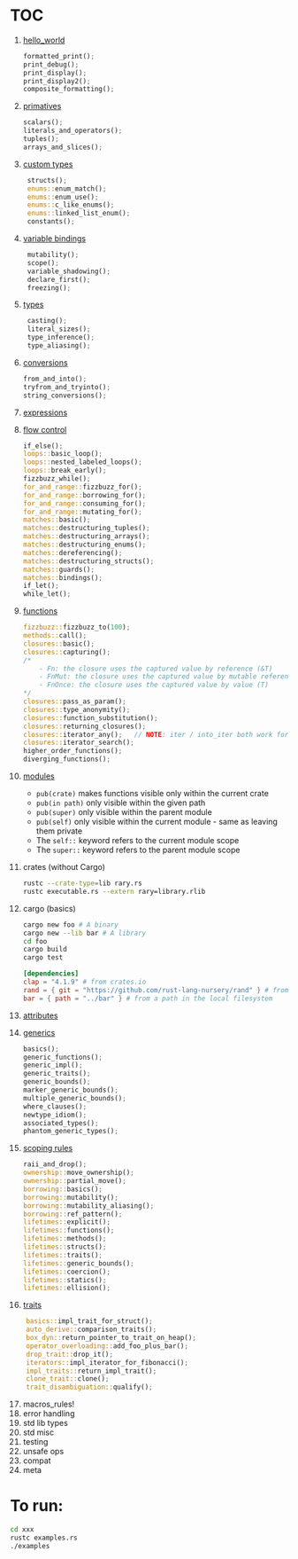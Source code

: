 # TOC
1. [hello_world](hello_world/examples.rs)
    ```rust
    formatted_print();
    print_debug();
    print_display();
    print_display2();
    composite_formatting();
    ```
2. [primatives](primatives/examples.rs)
    ```rust
    scalars();
    literals_and_operators();
    tuples();
    arrays_and_slices();
    ```

3. [custom types](custom_types/examples.rs)
   ```rust
    structs();
    enums::enum_match();
    enums::enum_use();
    enums::c_like_enums();
    enums::linked_list_enum();
    constants();
   ```
4. [variable bindings](variable_bindings/examples.rs)
   ```rust
    mutability();
    scope();
    variable_shadowing();
    declare_first();
    freezing();
   ```
5. [types](types/examples.rs)
   ```rust
    casting();
    literal_sizes();
    type_inference();
    type_aliasing();
   ```
6. [conversions](conversions/examples.rs)
    ```rust
    from_and_into();
    tryfrom_and_tryinto();
    string_conversions();
    ```
7. [expressions](expressions/examples.rs)
8. [flow control](flow_control/examples.rs)
    ```rust
    if_else();
    loops::basic_loop();
    loops::nested_labeled_loops();
    loops::break_early();
    fizzbuzz_while();
    for_and_range::fizzbuzz_for();
    for_and_range::borrowing_for();
    for_and_range::consuming_for();
    for_and_range::mutating_for();
    matches::basic();
    matches::destructuring_tuples();
    matches::destructuring_arrays();
    matches::destructuring_enums();
    matches::dereferencing();
    matches::destructuring_structs();
    matches::guards();
    matches::bindings();
    if_let();
    while_let();
    ```
9.  [functions](functions/examples.rs)
    ```rust
    fizzbuzz::fizzbuzz_to(100);
    methods::call();
    closures::basic();
    closures::capturing();
    /*
        - Fn: the closure uses the captured value by reference (&T)
        - FnMut: the closure uses the captured value by mutable reference (&mut T)
        - FnOnce: the closure uses the captured value by value (T)
    */
    closures::pass_as_param();
    closures::type_anonymity();
    closures::function_substitution();
    closures::returning_closures();
    closures::iterator_any();   // NOTE: iter / into_iter both work for Vec<T>, but only iter worked for Array
    closures::iterator_search();
    higher_order_functions();
    diverging_functions();
    ```
10. [modules](modules/examples.rs)
    - `pub(crate)` makes functions visible only within the current crate
    - `pub(in path)`  only visible within the given path
    - `pub(super)` only visible within the parent module
    - `pub(self)` only visible within the current module - same as leaving them private
    - The `self::` keyword refers to the current module scope
    - The `super::` keyword refers to the parent module scope
11. crates (without Cargo)
    ```bash
    rustc --crate-type=lib rary.rs
    rustc executable.rs --extern rary=library.rlib
    ```
12. cargo (basics)
    ```bash
    cargo new foo # A binary
    cargo new --lib bar # A library
    cd foo
    cargo build 
    cargo test
    ```
    ```toml
    [dependencies]
    clap = "4.1.9" # from crates.io
    rand = { git = "https://github.com/rust-lang-nursery/rand" } # from online repo
    bar = { path = "../bar" } # from a path in the local filesystem
    ```
13. [attributes](attributes/examples.rs)
14. [generics](generics/examples.rs)
    ```rust
    basics();
    generic_functions();
    generic_impl();
    generic_traits();
    generic_bounds();
    marker_generic_bounds();
    multiple_generic_bounds();
    where_clauses();
    newtype_idiom();
    associated_types();
    phantom_generic_types();
    ```
15. [scoping rules](scoping/examples.rs)
    ```rust
    raii_and_drop();
    ownership::move_ownership();
    ownership::partial_move();
    borrowing::basics();
    borrowing::mutability();
    borrowing::mutability_aliasing();
    borrowing::ref_pattern();
    lifetimes::explicit();
    lifetimes::functions();
    lifetimes::methods();
    lifetimes::structs();
    lifetimes::traits();
    lifetimes::generic_bounds();
    lifetimes::coercion();
    lifetimes::statics();
    lifetimes::ellision();
    ```
16. [traits](traits/examples.rs)
```rust
    basics::impl_trait_for_struct();
    auto_derive::comparison_traits();
    box_dyn::return_pointer_to_trait_on_heap();
    operator_overloading::add_foo_plus_bar();
    drop_trait::drop_it();
    iterators::impl_iterator_for_fibonacci();
    impl_traits::return_impl_trait();
    clone_trait::clone();
    trait_disambiguation::qualify();
```
17. macros_rules!
18. error handling
19. std lib types
20. std misc
21. testing
22. unsafe ops
23. compat
24. meta

# To run:
```bash
cd xxx
rustc examples.rs
./examples
```